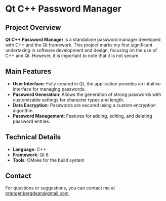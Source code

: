 # Qt C++ Password Manager
## Project Overview
**Qt C++ Password Manager** is a standalone password manager developed with C++ and the Qt framework. This project marks my first significant undertaking in software development and design, focusing on the use of C++ and Qt. However, it is important to note that it is not secure.

## Main Features
- **User Interface**: Fully created in Qt, the application provides an intuitive interface for managing passwords.
- **Password Generation**: Allows the generation of strong passwords with customizable settings for character types and length.
- **Data Encryption**: Passwords are secured using a custom encryption algorithm.
- **Password Management**: Features for adding, editing, and deleting password entries.

## Technical Details
- **Language**: C++
- **Framework**: Qt 6
- **Tools**: CMake for the build system

## Contact
For questions or suggestions, you can contact me at prangenbergdean@gmail.com.
